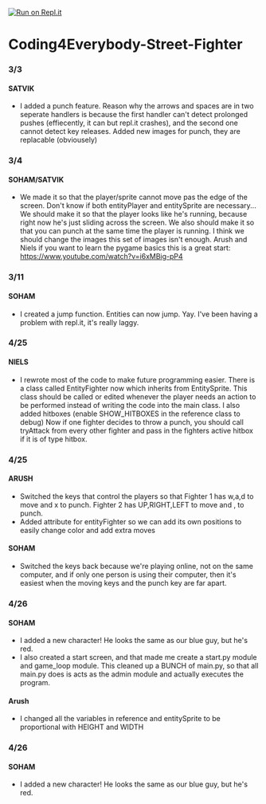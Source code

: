 [![Run on Repl.it](https://repl.it/badge/github/snowham/Coding4Everybody-Street-Fighter)](https://repl.it/github/snowham/Coding4Everybody-Street-Fighter)

# Coding4Everybody-Street-Fighter

### 3/3
#### SATVIK 
- I added a punch feature. Reason why the arrows and spaces are in two seperate handlers is because the first handler can't detect prolonged pushes (effiecently, it can but repl.it crashes), and the second one cannot detect key releases. Added new images for punch, they are replacable (obviousely)

### 3/4
#### SOHAM/SATVIK 
- We made it so that the player/sprite cannot move pas the edge of the screen. Don't know if both entityPlayer and entitySprite are necessary... We should make it so that the player looks like he's running, because right now he's just sliding across the screen. We also should make it so that you can punch at the same time the player is running. I think we should change the images this set of images isn't enough. Arush and Niels if you want to learn the pygame basics this is a great start: https://www.youtube.com/watch?v=i6xMBig-pP4

### 3/11
#### SOHAM 
- I created a jump function. Entities can now jump. Yay. I've been having a problem with repl.it, it's really laggy.

### 4/25
#### NIELS 
- I rewrote most of the code to make future programming easier. There is a class called EntityFighter now which inherits from EntitySprite. This class should be called or edited whenever the player needs an action to be performed instead of writing the code into the main class. I also added hitboxes (enable SHOW_HITBOXES in the reference class to debug) Now if one fighter decides to throw a punch, you should call tryAttack from every other fighter and pass in the fighters active hitbox if it is of type hitbox.

### 4/25
#### ARUSH 
- Switched the keys that control the players so that Fighter 1 has w,a,d to move and x to punch. Fighter 2 has UP,RIGHT,LEFT to move and , to punch. 
- Added attribute for entityFighter so we can add its own positions to easily change color and add extra moves
#### SOHAM 
- Switched the keys back because we're playing online, not on the same computer, and if only one person is using their computer, then it's easiest when the moving keys and the punch key are far apart.

### 4/26
#### SOHAM 
- I added a new character! He looks the same as our blue guy, but he's red. 
- I also created a start screen, and that made me create a start.py module and game_loop module. This cleaned up a BUNCH of main.py, so that all main.py does is acts as the admin module and actually executes the program.
#### Arush
- I changed all the variables in reference and entitySprite to be proportional with HEIGHT and WIDTH
### 4/26
#### SOHAM
- I added a new character! He looks the same as our blue guy, but he's red. 
